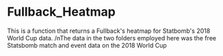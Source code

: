 # Fullback_Heatmap
This is a function that returns a Fullback's heatmap for Statbomb's 2018 World Cup data.
/nThe data in the two folders employed here was the free Statsbomb match and event data on the 2018 World Cup
